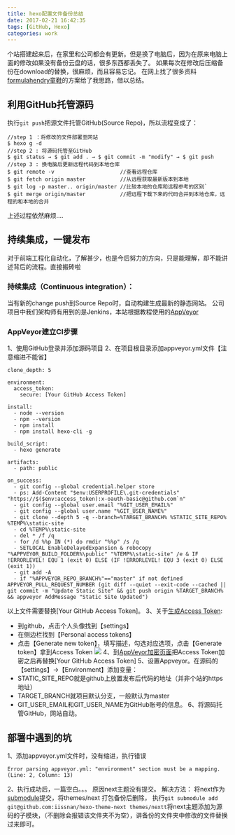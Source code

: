```yaml
---
title: hexo配置文件备份总结
date: 2017-02-21 16:42:35
tags: [GitHub, Hexo]
categories: work
---
```


个站搭建起来后，在家里和公司都会有更新。但是换了电脑后，因为在原来电脑上面的修改如果没有备份云盘的话，很多东西都丢失了。
如果每次在修改后压缩备份在download的替换，很麻烦，而且容易忘记。
在网上找了很多资料[formulahendry童鞋](https://formulahendry.github.io/2016/12/04/hexo-ci/)的方案给了我思路，借以总结。

<!-- more -->

## 利用GitHub托管源码
执行`git push`把源文件托管GitHub(Source Repo)，所以流程变成了：
```
//step 1 ：将修改的文件部署至网站
$ hexo g -d
//step 2 : 将源码托管至GitHub
$ git status → $ git add . → $ git commit -m "modify" → $ git push
//step 3 : 换电脑后更新远程代码到本地仓库
$ git remote -v                     //查看远程仓库
$ git fetch origin master           //从远程获取最新版本到本地
$ git log -p master.. origin/master //比较本地的仓库和远程参考的区别`
$ git merge origin/master           //把远程下载下来的代码合并到本地仓库，远程的和本地的合并
```
上述过程依然麻烦....

## 持续集成，一键发布
对于前端工程化自动化，了解甚少，也是今后努力的方向，只是能理解，却不能讲述背后的流程。直接搬砖啦
### 持续集成（Continuous integration）：
当有新的change push到Source Repo时，自动构建生成最新的静态网站。
公司项目中我们架构师有用到的是Jenkins，本站根据教程使用的[AppVeyor](https://ci.appveyor.com/login)

### AppVeyor建立CI步骤
1、使用GitHub登录并添加源码项目
2、在项目根目录添加appveyor.yml文件【注意缩进不能省】
```
clone_depth: 5

environment:
  access_token:
    secure: [Your GitHub Access Token]

install:
  - node --version
  - npm --version
  - npm install
  - npm install hexo-cli -g

build_script:
  - hexo generate

artifacts:
  - path: public

on_success:
  - git config --global credential.helper store
  - ps: Add-Content "$env:USERPROFILE\.git-credentials" "https://$($env:access_token):x-oauth-basic@github.com`n"
  - git config --global user.email "%GIT_USER_EMAIL%"
  - git config --global user.name "%GIT_USER_NAME%"
  - git clone --depth 5 -q --branch=%TARGET_BRANCH% %STATIC_SITE_REPO% %TEMP%\static-site
  - cd %TEMP%\static-site
  - del * /f /q
  - for /d %%p IN (*) do rmdir "%%p" /s /q
  - SETLOCAL EnableDelayedExpansion & robocopy "%APPVEYOR_BUILD_FOLDER%\public" "%TEMP%\static-site" /e & IF !ERRORLEVEL! EQU 1 (exit 0) ELSE (IF !ERRORLEVEL! EQU 3 (exit 0) ELSE (exit 1))
  - git add -A
  - if "%APPVEYOR_REPO_BRANCH%"=="master" if not defined APPVEYOR_PULL_REQUEST_NUMBER (git diff --quiet --exit-code --cached || git commit -m "Update Static Site" && git push origin %TARGET_BRANCH% && appveyor AddMessage "Static Site Updated")

```
以上文件需要替换[Your GitHub Access Token]。
3、关于[生成Access Token](https://help.github.com/articles/creating-an-access-token-for-command-line-use/):
- 到github，点击个人头像找到【settings】
- 在侧边栏找到【Personal access tokens】
- 点击【Generate new token】，填写描述，勾选对应选项，点击【Generate token】拿到Access Token
![](/images/CI.jpg)
4、到[AppVeyor加密页面](https://ci.appveyor.com/tools/encrypt)把Access Token加密之后再替换[Your GitHub Access Token]
5、设置Appveyor。在源码的【settings】→【Environment】添加变量：
- STATIC_SITE_REPO就是github上放置发布后代码的地址（并非个站的https地址）
- TARGET_BRANCH就项目默认分支，一般默认为master
- GIT_USER_EMAIL和GIT_USER_NAME为GitHub账号的信息。
6、将源码托管GitHub，网站自动。

## 部署中遇到的坑
1、添加appveyor.yml文件时，没有缩进，执行错误
```
Error parsing appveyor.yml: "environment" section must be a mapping. (Line: 2, Column: 13)
```
2、执行成功后，一篇空白。。。
原因next主题没有提交。
解决方法：
将next作为[submodule](https://git-scm.com/book/zh/v1/Git-%E5%B7%A5%E5%85%B7-%E5%AD%90%E6%A8%A1%E5%9D%97)提交，将themes/next 打包备份后删除，
执行`git submodule add git@github.com:iissnan/hexo-theme-next themes/nextt`将next主题添加为源码的子模块，（不删除会报错该文件夹不为空），讲备份的文件夹中修改的文件替换过来即可。

